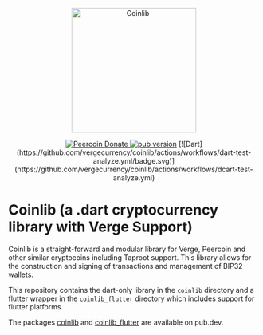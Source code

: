 <p align="center">
  <img
    src="https://raw.githubusercontent.com/peercoin/coinlib/master/logo.svg"
    alt="Coinlib"
    width="250px"
  >
</p>

<p align="center">
  <a href="https://chainz.cryptoid.info/ppc/address.dws?p77CZFn9jvg9waCzKBzkQfSvBBzPH1nRre">
    <img src="https://badgen.net/badge/peercoin/Donate/green?icon=https://raw.githubusercontent.com/peercoin/media/84710cca6c3c8d2d79676e5260cc8d1cd729a427/Peercoin%202020%20Logo%20Files/01.%20Icon%20Only/Inside%20Circle/Transparent/Green%20Icon/peercoin-icon-green-transparent.svg" alt="Peercoin Donate">
  </a>
  <a href="https://pub.dartlang.org/packages/coinslib"><img alt="pub version" src="https://img.shields.io/pub/v/coinslib?style=flat-squaree"></a> [![Dart](https://github.com/vergecurrency/coinlib/actions/workflows/dart-test-analyze.yml/badge.svg)](https://github.com/vergecurrency/coinlib/actions/workflows/dcart-test-analyze.yml)
</p>

# Coinlib (a .dart cryptocurrency library with Verge Support)

Coinlib is a straight-forward and modular library for Verge, Peercoin and other 
similar cryptocoins including Taproot support. This library allows for the 
construction and signing of transactions and management of BIP32 wallets.

This repository contains the dart-only library in the `coinlib` directory and a
flutter wrapper in the `coinlib_flutter` directory which includes support for
flutter platforms.

The packages [coinlib](https://pub.dev/packages/coinlib) and
[coinlib_flutter](https://pub.dev/packages/coinlib_flutter) are available on
pub.dev.

